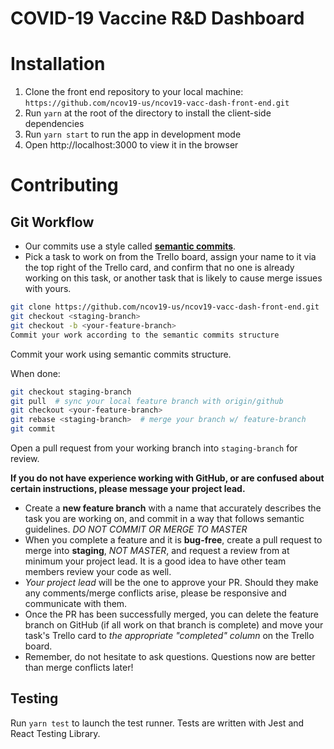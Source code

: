 # COVID-19 Vaccine R&D Dashboard

# Installation

1. Clone the front end repository to your local machine: `https://github.com/ncov19-us/ncov19-vacc-dash-front-end.git`
2. Run `yarn` at the root of the directory to install the client-side dependencies
3. Run `yarn start` to run the app in development mode
4. Open http://localhost:3000 to view it in the browser

# Contributing

## Git Workflow

- Our commits use a style called **[semantic commits](https://seesparkbox.com/foundry/semantic_commit_messages)**. 
- Pick a task to work on from the Trello board, assign your name to it via the top right of the Trello card, and confirm that no one is already working on this task, or another task that is likely to cause merge issues with yours.

```sh
git clone https://github.com/ncov19-us/ncov19-vacc-dash-front-end.git
git checkout <staging-branch>
git checkout -b <your-feature-branch>
Commit your work according to the semantic commits structure
```
Commit your work using semantic commits structure.

When done:
```sh
git checkout staging-branch
git pull  # sync your local feature branch with origin/github
git checkout <your-feature-branch>
git rebase <staging-branch>  # merge your branch w/ feature-branch
git commit
```
Open a pull request from your working branch into `staging-branch` for review.

**If you do not have experience working with GitHub, or are confused about certain instructions, please message your project lead.**
- Create a **new feature branch** with a name that accurately describes the task you are working on, and commit in a way that follows semantic guidelines. _DO NOT COMMIT OR MERGE TO MASTER_
- When you complete a feature and it is **bug-free**, create a pull request to merge into **staging**, _NOT MASTER_, and request a review from at minimum your project lead.  It is a good idea to have other team members review your code as well.
- _Your project lead_ will be the one to approve your PR. Should they make any comments/merge conflicts arise, please be responsive and communicate with them.
- Once the PR has been successfully merged, you can delete the feature branch on GitHub (if all work on that branch is complete) and move your task's Trello card to _the appropriate "completed" column_ on the Trello board.
- Remember, do not hesitate to ask questions. Questions now are better than merge conflicts later!

## Testing

Run `yarn test` to launch the test runner. Tests are written with Jest and React Testing Library.
